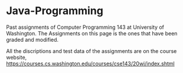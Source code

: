 # Java-Programming
Past assignments of Computer Programming 143 at University of Washington. The Assignments on this page is the ones that have been graded and modified.

All the discriptions and test data of the assignments are on the course website, https://courses.cs.washington.edu/courses/cse143/20wi/index.shtml
